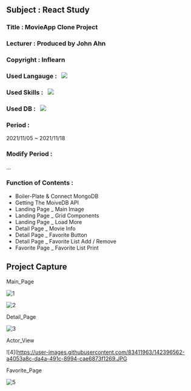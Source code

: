 ## Subject : React Study
### Title : MovieApp Clone Project
### Lecturer : Produced by John Ahn
### Copyright : Inflearn
### Used Langauge : &nbsp; <img src="https://img.shields.io/badge/JavaScript-F7DF1E?style=for-the-badge&logo=JavaScript&logoColor=white">
### Used Skills : &nbsp; <img src="https://img.shields.io/badge/React-61DAFB?style=for-the-badge&logo=React&logoColor=white"> &nbsp;
### Used DB : &nbsp; <img src= "https://img.shields.io/badge/MongoDB-47A248?style=for-the-badge&logo=MongoDB&logoColor=white">
### Period :
2021/11/05 ~ 2021/11/18
### Modify Period :
...
### Function of Contents : 
* Boiler-Plate & Connect MongoDB
* Getting The MoiveDB API
* Landing Page _ Main Image
* Landing Page _ Grid Components
* Landing Page _ Load More
* Detail Page _ Movie Info
* Detail Page _ Favorite Button
* Detail Page _ Favorite List Add / Remove
* Favorite Page _ Favorite List Print

## Project Capture

Main_Page

![1](https://user-images.githubusercontent.com/83411963/142396303-8c2d0e53-5a96-4002-894c-53037946bc58.JPG)

![2](https://user-images.githubusercontent.com/83411963/142396348-7e8095fb-3766-4688-846a-308457b21119.JPG)

Detail_Page

![3](https://user-images.githubusercontent.com/83411963/142396446-b8880757-a792-42b0-80da-27a1890ae238.JPG)

Actor_View

![4](https://user-images.githubusercontent.com/83411963/142396562-a4053a8c-da4a-491c-8994-cae6873f1269.JPG

Favorite_Page

![5](https://user-images.githubusercontent.com/83411963/142396698-3d96cc85-81c9-4b18-b46f-a4e7b09629f2.JPG)
